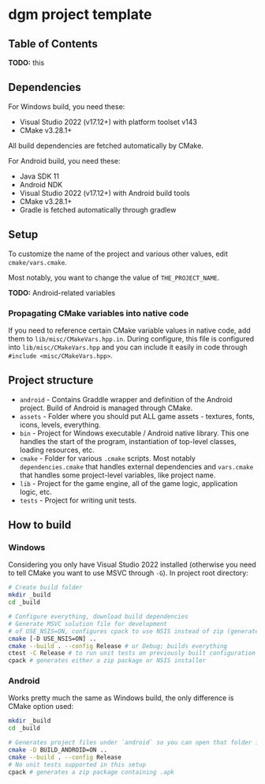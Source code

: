 # dgm project template

## Table of Contents

**TODO:** this

## Dependencies

For Windows build, you need these:

* Visual Studio 2022 (v17.12+) with platform toolset v143
* CMake v3.28.1+

All build dependencies are fetched automatically by CMake.

For Android build, you need these:

* Java SDK 11
* Android NDK
* Visual Studio 2022 (v17.12+) with Android build tools
* CMake v3.28.1+
* Gradle is fetched automatically through gradlew

## Setup

To customize the name of the project and various other values, edit `cmake/vars.cmake`.

Most notably, you want to change the value of `THE_PROJECT_NAME`.

**TODO:** Android-related variables

### Propagating CMake variables into native code

If you need to reference certain CMake variable values in native code, add them to `lib/misc/CMakeVars.hpp.in`. During configure, this file is configured into `lib/misc/CMakeVars.hpp` and you can include it easily in code through `#include <misc/CMakeVars.hpp>`.

## Project structure

* `android` - Contains Graddle wrapper and definition of the Android project. Build of Android is managed through CMake.
* `assets` - Folder where you should put ALL game assets - textures, fonts, icons, levels, everything.
* `bin` - Project for Windows executable / Android native library. This one handles the start of the program, instantiation of top-level classes, loading resources, etc.
* `cmake` - Folder for various `.cmake` scripts. Most notably `dependencies.cmake` that handles external dependencies and `vars.cmake` that handles some project-level variables, like project name.
* `lib` - Project for the game engine, all of the game logic, application logic, etc.
* `tests` - Project for writing unit tests.

## How to build

### Windows

Considering you only have Visual Studio 2022 installed (otherwise you need to tell CMake you want to use MSVC through `-G`). In project root directory:

```sh
# Create build folder
mkdir _build
cd _build

# Configure everything, download build dependencies
# Generate MSVC solution file for development
# of USE_NSIS=ON, configures cpack to use NSIS instead of zip (generates installer)
cmake [-D USE_NSIS=ON] ..
cmake --build . --config Release # or Debug; builds everything
ctest -C Release # to run unit tests on previously built configuration
cpack # generates either a zip package or NSIS installer
```

### Android

Works pretty much the same as Windows build, the only difference is CMake option used:

```sh
mkdir _build
cd _build

# Generates project files under `android` so you can open that folder in Android Studio
cmake -D BUILD_ANDROID=ON ..
cmake --build . --config Release
# No unit tests supported in this setup
cpack # generates a zip package containing .apk
```

